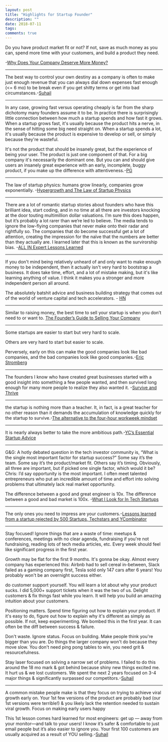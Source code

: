 ```yaml
---
layout: post
title: "Highlights for Startup Founder"
description: ""
date: 2018-07-11
tags: 
comments: true
---
```


Do you have product market fit or not? If not, save as much money as you can, spend more time with your customers, and build a product they need.

-[Why Does Your Company Deserve More Money?](https://blog.ycombinator.com/why-does-your-company-deserve-more-money/)

---

The best way to control your own destiny as a company is often to make just enough revenue that you can always dial down expenses fast enough (<= 6 mo) to be break even if you get shitty terms or get into bad circumstances.-[Suhail](https://twitter.com/Suhail/status/1012860530791346177)

---

In any case, growing fast versus operating cheaply is far from the sharp dichotomy many founders assume it to be. In practice there is surprisingly little connection between how much a startup spends and how fast it grows. When a startup grows fast, it's usually because the product hits a nerve, in the sense of hitting some big need straight on. When a startup spends a lot, it's usually because the product is expensive to develop or sell, or simply because they're wasteful.


 It's not the product that should be insanely great, but the experience of being your user. The product is just one component of that. For a big company it's necessarily the dominant one. But you can and should give users an insanely great experience with an early, incomplete, buggy product, if you make up the difference with attentiveness.-[PG](http://paulgraham.com/ds.html)
 
 ---

The law of startup physics: humans grow linearly, companies grow exponentially. -[Hypergrowth and The Law of Startup Physics](http://firstround.com/review/hypergrowth-and-the-law-of-startup-physics/)

---

There are a lot of romantic startup stories about founders who have this brilliant idea, start coding, and in no time at all there are investors knocking at the door touting multimillion dollar valuations. I’m sure this does happen, but it’s probably a lot rarer than we’re led to believe. The media tends to ignore the low-flying companies that never make onto their radar and rightfully so. The companies that do become successful get a lot of attention, creating the impression for the naïve that the numbers are better than they actually are. I learned later that this is known as the survirorship bias. -[ALL IN Expert Lessons Learned](https://mattmazur.com/2008/11/18/all-in-expert-lessons-learned/#card_1528792480516_7143)

---

If you don't mind being relatively unheard of and only want to make enough money to be independent, then it actually isn't very hard to bootstrap a business. It does take time, effort, and a lot of mistake making, but it's like learning anything of value. I think it makes you a stronger and more independent person all around.

The absolutely batshit advice and business building strategy that comes out of the world of venture capital and tech accelerators. - [HN](https://news.ycombinator.com/item?id=17309153#card_1529017853648_6631)

---


Similar to raising money, the best time to sell your startup is when you don’t need to or want to. [The Founder’s Guide to Selling Your Company](https://www.atrium.co/blog/the-founders-guide-to-selling-your-company/#card_1527213022988_4264)

---

Some startups are easier to start but very hard to scale.

Others are very hard to start but easier to scale.

Perversely, early on this can make the good companies look like bad companies, and the bad companies look like good companies.-[Eric Stromberg](https://twitter.com/ericstromberg/status/991015134398042114)

---

The founders I know who have created great businesses started with a good insight into something a few people wanted, and then survived long enough for many more people to realize they also wanted it.
-[Survive and Thrive](https://justinkan.com/survive-and-thrive-9ecc4deec359)

---

the startup is nothing more than a teacher. It, in fact, is a great teacher for no other reason than it demands the accumulation of knowledge quickly for the startup to survive.-[The alternative to the four-hour workweek mindset](https://techcrunch.com/2018/04/26/the-alternative-to-the-four-hour-work-week-mindset/#card_1524803765850_4346)

---


It is nearly always better to take the more ambitious path.-[YC’s Essential Startup Advice](http://www.michaelseibel.com/blog/yc-s-essential-startup-advice#card_1514135091086_9883)

---

G&G: A hotly debated question in the tech investor community is, “What is the single most important factor for startup success?” Some say it’s the team. Some say it’s the product/market fit. Others say it’s timing. Obviously, all three are important, but if picked one single factor, which would it be?
Chris: I’d say opportunity is the most important. I often meet talented entrepreneurs who put an incredible amount of time and effort into solving problems that ultimately lack real market opportunity.

 The difference between a good and great engineer is 10x. The difference between a good and bad market is 100x. -[What I Look for In Tech Startups ](https://news.ycombinator.com/item?id=15949057#card_1513592152793_5033)
 
 ---
 
 The only ones you need to impress are your customers.-[Lessons learned from a startup rejected by 500 Startups, Techstars and YCombinator
](https://medium.com/@lhfaria/lessons-learned-from-a-startup-rejected-by-500-startups-techstars-and-ycombinator-667529a297f6#card_1513181148915_9987)

---


 Stay focused! Ignore things that are a waste of time: meetups & conferences, meetings with no clear agenda, fundraising if you're not fundraising, reading lots of tech media articles, etc. Every week should feel like significant progress in the first year.

 Growth may be flat for the first 9 months. It's gonna be okay. Almost every company has experienced this: Airbnb had to sell cereal in-between, Slack failed as a gaming company first, Tesla sold only 147 cars after 6 years! You probably won't be an overnight success either.
 
 do customer support yourself. You will learn a lot about why your product sucks. I did 5,000+ support tickets when it was the two of us. Delight customers & fix things fast while you learn. It will help you build an amazing intuition about your customers.
 
 Positioning matters. Spend time figuring out how to explain your product. If it's easy to do, figure out how to explain why it's different as simply as possible. If not, keep experimenting. We bombed this in the first year. It can often be the diff between success & failure.
 
 Don't waste. Ignore status. Focus on building. Make people think you're bigger than you are. Do things the larger company won't do because they move slow. You don't need ping pong tables to win, you need grit & resourcefulness.
 
 Stay laser focused on solving a narrow set of problems. I failed to do this around the 18 mo mark & got behind because shiny new things excited me. It hurt us & we lost customers. We spent the next 2 years focused on 3-4 major things & significantly surpassed our competitors.-[Suhail](https://twitter.com/Suhail/status/1004042100839628801)
 
 ---
 
 A common mistake people make is that they focus on trying to achieve viral growth early on. Your 1st few versions of the product are probably bad (our 1st versions were terrible!) & you likely lack the retention needed to sustain viral growth. Focus on making early users happy
 
 This 1st lesson comes hard learned for most engineers: get up — away from your monitor—and talk to your users! I know it’s safer & comfortable to just email people but it’s also easier to ignore you. Your first 100 customers are usually acquired as a result of YOU selling.-[Suhail](https://twitter.com/Suhail/status/1009454387171692544?ref_src=twsrc%5Etfw&ref_url=https%3A%2F%2Favc.com%2F2018%2F06%2Fsome-words-of-wisdom%2F)

